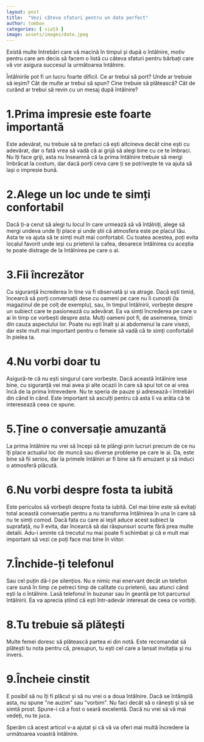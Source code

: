 ```yaml
---
layout: post
title:  "Vezi câteva sfaturi pentru un date perfect"
author: tombox
categories: [ viață ]
image: assets/images/date.jpeg
---
```


Există multe întrebări care vă macină în timpul și după o întâlnire, motiv pentru care am decis să facem o listă cu câteva sfaturi pentru bărbați care vă vor asigura succesul la următoarea întâlnire.

Întâlnirile pot fi un lucru foarte dificil. Ce ar trebui să port? Unde ar trebuie să ieșim? Cât de multe ar trebui să spun? Cine trebuie să plătească? Cât de curând ar trebui să revin cu un mesaj după întâlnire?

# 1.Prima impresie este foarte importantă

 Este adevărat, nu trebuie să te prefaci că ești altcineva decât cine ești cu adevărat, dar o fată vrea să vadă că ai grijă să alegi bine cu ce te îmbraci. Nu îți face griji, asta nu înseamnă că la prima întâlnire trebuie să mergi îmbrăcat la costum, dar dacă porți ceva care ți se potrivește te va ajuta să lași o impresie bună.

# 2.Alege un loc unde te simți confortabil

Dacă ți-a cerut să alegi tu locul în care urmează să vă întâlniți, alege să mergi undeva unde îți place și unde știi că atmosfera este pe placul tău. Asta te va ajuta să te simți mult mai confortabil. Cu toatea acestea, poți evita localul favorit unde ieși cu prietenii la cafea, deoarece întâlnirea cu aceștia te poate distrage de la întâlnirea pe care o ai.

# 3.Fii încrezător

Cu siguranță încrederea în tine va fi observată și va atrage. Dacă ești timid, încearcă să porți conversații dese cu oameni pe care nu îi cunoști (la magazinul de pe colț de exemplu), sau, în timpul întâlnirii, vorbește despre un subiect care te pasionează cu adevărat. Ea va simți încrederea pe care o ai în timp ce vorbești despre asta. Mulți oameni pot fi, de asemenea, timizi din cauza aspectului lor. Poate nu ești înalt și ai abdomenul la care visezi, dar este mult mai important pentru o femeie să vadă că te simți confortabil în pielea ta.

# 4.Nu vorbi doar tu

Asigură-te că nu ești singurul care vorbește. Dacă această întâlnire iese bine, cu siguranță vei mai avea și alte ocazii în care să spui tot ce ai vrea
încă de la prima întrevedere. Nu te speria de pauze și adresează-i întrebări din când în când. Este important să asculți pentru că asta îi va arăta că te interesează ceea ce spune.

# 5.Ține o conversație amuzantă

La prima întâlnire nu vrei să începi să te plângi prin lucruri precum de ce nu îți place actualul loc de muncă sau diverse probleme pe care le ai. Da, este bine să fii serios, dar la primele întâlniri ar fi bine să fii amuzant și să induci o atmosferă plăcută.

# 6.Nu vorbi despre fosta ta iubită

Este periculos să vorbești despre fosta ta iubită. Cel mai bine este să evitați total această conversație pentru a nu transforma întâlnirea în una în care să nu te simți comod. Dacă fata cu care ai ieșit aduce acest subiect la suprafață, nu îl evita, dar încearcă să dai răspunsuri scurte fără prea multe detalii. Adu-i aminte că trecutul nu mai poate fi schimbat și că e mult mai important să vezi ce poți face mai bine în viitor.

# 7.Închide-ți telefonul

Sau cel puțin dă-l pe silențios. Nu e nimic mai enervant decât un telefon care sună în timp ce petreci timp de calitate cu prietenii, sau atunci când ești la o întâlnire. Lasă telefonul în buzunar sau în geantă pe tot parcursul întâlnirii. Ea va aprecia știind că ești într-adevăr interesat de ceea ce vorbiți.

# 8.Tu trebuie să plătești

Multe femei doresc să plătească partea ei din notă. Este recomandat să plătești tu nota pentru că, presupun, tu ești cel care a lansat invitația și nu invers.

# 9.Încheie cinstit

E posibil să nu îți fi plăcut și să nu vrei o a doua întâlnire. Dacă se întâmplă asta, nu spune "ne auzim" sau "vorbim". Nu faci decât să o rănești și să se simtă prost. Spune-i că a fost o seară excelentă. Dacă nu vrei să vă mai vedeți, nu te juca.

Sperăm că acest articol v-a ajutat și că vă va oferi mai multă încredere la următoarea voastră întâlnire.
